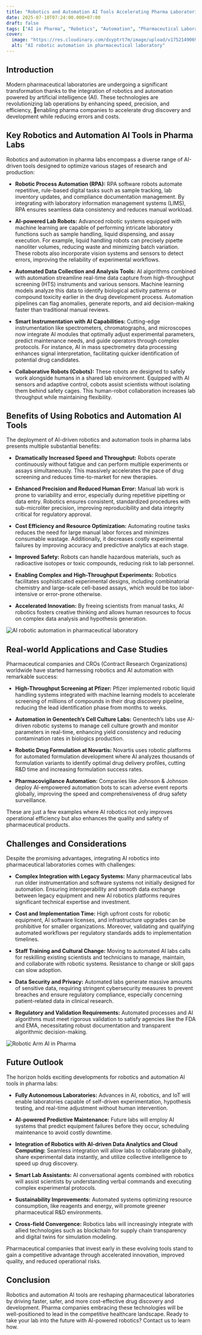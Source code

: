 ```yaml
---
title: "Robotics and Automation AI Tools Accelerating Pharma Laboratories"
date: 2025-07-10T07:24:00.000+07:00
draft: false
tags: ["AI in Pharma", "Robotics", "Automation", "Pharmaceutical Laboratories"]
cover:
  image: "https://res.cloudinary.com/dxyptrt7m/image/upload/v1752149069/vgdtro4k7zgo4h0tplao.jpg"
  alt: "AI robotic automation in pharmaceutical laboratory"
---
```


## Introduction

Modern pharmaceutical laboratories are undergoing a significant transformation thanks to the integration of robotics and automation powered by artificial intelligence (AI). These technologies are revolutionizing lab operations by enhancing speed, precision, and efficiency, enabling pharma companies to accelerate drug discovery and development while reducing errors and costs.

## Key Robotics and Automation AI Tools in Pharma Labs

Robotics and automation in pharma labs encompass a diverse range of AI-driven tools designed to optimize various stages of research and production:

- **Robotic Process Automation (RPA):** RPA software robots automate repetitive, rule-based digital tasks such as sample tracking, lab inventory updates, and compliance documentation management. By integrating with laboratory information management systems (LIMS), RPA ensures seamless data consistency and reduces manual workload.

- **AI-powered Lab Robots:** Advanced robotic systems equipped with machine learning are capable of performing intricate laboratory functions such as sample handling, liquid dispensing, and assay execution. For example, liquid handling robots can precisely pipette nanoliter volumes, reducing waste and minimizing batch variation. These robots also incorporate vision systems and sensors to detect errors, improving the reliability of experimental workflows.

- **Automated Data Collection and Analysis Tools:** AI algorithms combined with automation streamline real-time data capture from high-throughput screening (HTS) instruments and various sensors. Machine learning models analyze this data to identify biological activity patterns or compound toxicity earlier in the drug development process. Automation pipelines can flag anomalies, generate reports, and aid decision-making faster than traditional manual reviews.

- **Smart Instrumentation with AI Capabilities:** Cutting-edge instrumentation like spectrometers, chromatographs, and microscopes now integrate AI modules that optimally adjust experimental parameters, predict maintenance needs, and guide operators through complex protocols. For instance, AI in mass spectrometry data processing enhances signal interpretation, facilitating quicker identification of potential drug candidates.

- **Collaborative Robots (Cobots):** These robots are designed to safely work alongside humans in a shared lab environment. Equipped with AI sensors and adaptive control, cobots assist scientists without isolating them behind safety cages. This human-robot collaboration increases lab throughput while maintaining flexibility.

## Benefits of Using Robotics and Automation AI Tools

The deployment of AI-driven robotics and automation tools in pharma labs presents multiple substantial benefits:

- **Dramatically Increased Speed and Throughput:** Robots operate continuously without fatigue and can perform multiple experiments or assays simultaneously. This massively accelerates the pace of drug screening and reduces time-to-market for new therapies.

- **Enhanced Precision and Reduced Human Error:** Manual lab work is prone to variability and error, especially during repetitive pipetting or data entry. Robotics ensures consistent, standardized procedures with sub-microliter precision, improving reproducibility and data integrity critical for regulatory approval.

- **Cost Efficiency and Resource Optimization:** Automating routine tasks reduces the need for large manual labor forces and minimizes consumable wastage. Additionally, it decreases costly experimental failures by improving accuracy and predictive analytics at each stage.

- **Improved Safety:** Robots can handle hazardous materials, such as radioactive isotopes or toxic compounds, reducing risk to lab personnel.

- **Enabling Complex and High-Throughput Experiments:** Robotics facilitates sophisticated experimental designs, including combinatorial chemistry and large-scale cell-based assays, which would be too labor-intensive or error-prone otherwise.

- **Accelerated Innovation:** By freeing scientists from manual tasks, AI robotics fosters creative thinking and allows human resources to focus on complex data analysis and hypothesis generation.

![AI robotic automation in pharmaceutical laboratory](https://res.cloudinary.com/dxyptrt7m/image/upload/v1752148966/sczfptwvuna8qap1lqjk.jpg)

## Real-world Applications and Case Studies

Pharmaceutical companies and CROs (Contract Research Organizations) worldwide have started harnessing robotics and AI automation with remarkable success:

- **High-Throughput Screening at Pfizer:** Pfizer implemented robotic liquid handling systems integrated with machine learning models to accelerate screening of millions of compounds in their drug discovery pipeline, reducing the lead identification phase from months to weeks.

- **Automation in Genentech’s Cell Culture Labs:** Genentech’s labs use AI-driven robotic systems to manage cell culture growth and monitor parameters in real-time, enhancing yield consistency and reducing contamination rates in biologics production.

- **Robotic Drug Formulation at Novartis:** Novartis uses robotic platforms for automated formulation development where AI analyzes thousands of formulation variants to identify optimal drug delivery profiles, cutting R&D time and increasing formulation success rates.

- **Pharmacovigilance Automation:** Companies like Johnson & Johnson deploy AI-empowered automation bots to scan adverse event reports globally, improving the speed and comprehensiveness of drug safety surveillance.

These are just a few examples where AI robotics not only improves operational efficiency but also enhances the quality and safety of pharmaceutical products.

## Challenges and Considerations

Despite the promising advantages, integrating AI robotics into pharmaceutical laboratories comes with challenges:

- **Complex Integration with Legacy Systems:** Many pharmaceutical labs run older instrumentation and software systems not initially designed for automation. Ensuring interoperability and smooth data exchange between legacy equipment and new AI robotics platforms requires significant technical expertise and investment.

- **Cost and Implementation Time:** High upfront costs for robotic equipment, AI software licenses, and infrastructure upgrades can be prohibitive for smaller organizations. Moreover, validating and qualifying automated workflows per regulatory standards adds to implementation timelines.

- **Staff Training and Cultural Change:** Moving to automated AI labs calls for reskilling existing scientists and technicians to manage, maintain, and collaborate with robotic systems. Resistance to change or skill gaps can slow adoption.

- **Data Security and Privacy:** Automated labs generate massive amounts of sensitive data, requiring stringent cybersecurity measures to prevent breaches and ensure regulatory compliance, especially concerning patient-related data in clinical research.

- **Regulatory and Validation Requirements:** Automated processes and AI algorithms must meet rigorous validation to satisfy agencies like the FDA and EMA, necessitating robust documentation and transparent algorithmic decision-making.

![Robotic Arm AI in Pharma](https://res.cloudinary.com/dxyptrt7m/image/upload/v1752149014/p5l1npp9kxflxnthvmlc.jpg)

## Future Outlook

The horizon holds exciting developments for robotics and automation AI tools in pharma labs:

- **Fully Autonomous Laboratories:** Advances in AI, robotics, and IoT will enable laboratories capable of self-driven experimentation, hypothesis testing, and real-time adjustment without human intervention.

- **AI-powered Predictive Maintenance:** Future labs will employ AI systems that predict equipment failures before they occur, scheduling maintenance to avoid costly downtime.

- **Integration of Robotics with AI-driven Data Analytics and Cloud Computing:** Seamless integration will allow labs to collaborate globally, share experimental data instantly, and utilize collective intelligence to speed up drug discovery.

- **Smart Lab Assistants:** AI conversational agents combined with robotics will assist scientists by understanding verbal commands and executing complex experimental protocols.

- **Sustainability Improvements:** Automated systems optimizing resource consumption, like reagents and energy, will promote greener pharmaceutical R&D environments.

- **Cross-field Convergence:** Robotics labs will increasingly integrate with allied technologies such as blockchain for supply chain transparency and digital twins for simulation modeling.

Pharmaceutical companies that invest early in these evolving tools stand to gain a competitive advantage through accelerated innovation, improved quality, and reduced operational risks.

## Conclusion

Robotics and automation AI tools are reshaping pharmaceutical laboratories by driving faster, safer, and more cost-effective drug discovery and development. Pharma companies embracing these technologies will be well-positioned to lead in the competitive healthcare landscape. Ready to take your lab into the future with AI-powered robotics? Contact us to learn how.
